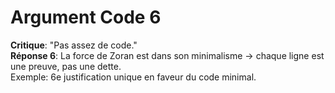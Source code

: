 # Argument Code 6
**Critique**: "Pas assez de code."  
**Réponse 6**: La force de Zoran est dans son minimalisme → chaque ligne est une preuve, pas une dette.  
Exemple: 6e justification unique en faveur du code minimal.
